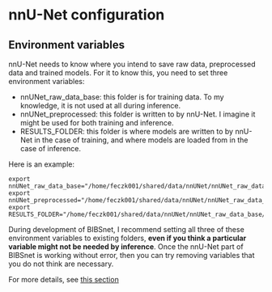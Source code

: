 # nnU-Net configuration

## Environment variables

nnU-Net needs to know where you intend to save raw data, preprocessed data and trained models. For
it to know this, you need to set three environment variables:

* nnUNet_raw_data_base: this folder is for training data.  To my knowledge, it is not used at all during inference.
* nnUNet_preprocessed: this folder is written to by nnU-Net.  I imagine it might be used for both training and inference.
* RESULTS_FOLDER: this folder is where models are written to by nnU-Net in the case of training, and where models are loaded from in the case of inference.

Here is an example:

    export nnUNet_raw_data_base="/home/feczk001/shared/data/nnUNet/nnUNet_raw_data_base/"
    export nnUNet_preprocessed="/home/feczk001/shared/data/nnUNet/nnUNet_raw_data_base/nnUNet_preprocessed"
    export RESULTS_FOLDER="/home/feczk001/shared/data/nnUNet/nnUNet_raw_data_base/nnUNet_trained_models"

During development of BIBSnet, I recommend setting all three of these environment variables to existing folders, **even if you think a particular variable might not be needed by inference**.
Once the nnU-Net part of BIBSnet is working without error, then you can try removing variables that you do not think are necessary.

For more details, see [this section]()